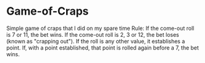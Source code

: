 # Game-of-Craps
Simple game of craps that I did on my spare time
Rule:
If the come-out roll is 7 or 11, the bet wins. If the come-out roll is 2, 3 or 12, the bet loses (known as "crapping out"). If the roll is any other value, it establishes a point. If, with a point established, that point is rolled again before a 7, the bet wins.
